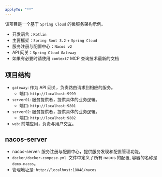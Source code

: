 ```yaml
---
applyTo: "**"
---
```


该项目是一个基于 `Spring Cloud` 的微服务架构示例。

- 开发语言：`Kotlin`
- 主要框架：`Spring Boot 3.2` + `Spring Cloud`
- 服务注册与配置中心：`Nacos v2`
- API 网关：`Spring Cloud Gateway`
- 如果有必要时请使用 `context7` MCP 查询技术最新的文档

## 项目结构

- `gateway`: 作为 API 网关，负责路由请求到相应的服务。
  - 端口: `http://localhost:9999`
- `server01`: 服务提供者，提供具体的业务逻辑。
  - 端口: `http://localhost:9801`
- `server02`: 服务提供者，提供具体的业务逻辑。
  - 端口: `http://localhost:9802`
- `web`: 前端应用，负责与用户交互。

## nacos-server

- nacos-server: 服务注册与配置中心，提供服务发现和配置管理功能。
- `docker/docker-compose.yml `文件中定义了所有 nacos 的配置, 容器的名称是 `demo-nacos`。
- 管理地址是: `http://localhost:18848/nacos`
